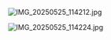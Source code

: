 ![IMG_20250525_114212.jpg](https://github.com/user-attachments/assets/353e88c5-4d34-4350-8232-81fadfd58007)

![IMG_20250525_114224.jpg](https://github.com/user-attachments/assets/63501125-804f-48e4-a599-7b0401b5a7a5)

